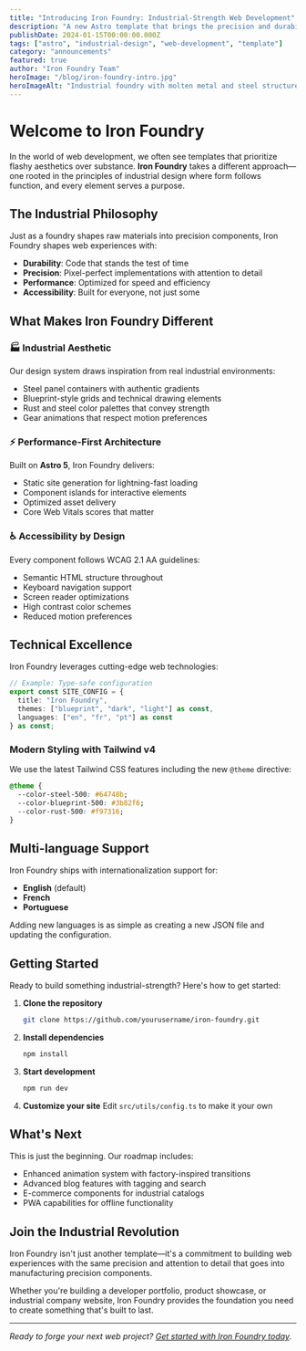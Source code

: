 ```yaml
---
title: "Introducing Iron Foundry: Industrial-Strength Web Development"
description: "A new Astro template that brings the precision and durability of industrial design to modern web development."
publishDate: 2024-01-15T00:00:00.000Z
tags: ["astro", "industrial-design", "web-development", "template"]
category: "announcements"
featured: true
author: "Iron Foundry Team"
heroImage: "/blog/iron-foundry-intro.jpg"
heroImageAlt: "Industrial foundry with molten metal and steel structures"
---
```


# Welcome to Iron Foundry

In the world of web development, we often see templates that prioritize flashy aesthetics over substance. **Iron Foundry** takes a different approach—one rooted in the principles of industrial design where form follows function, and every element serves a purpose.

## The Industrial Philosophy

Just as a foundry shapes raw materials into precision components, Iron Foundry shapes web experiences with:

- **Durability**: Code that stands the test of time
- **Precision**: Pixel-perfect implementations with attention to detail
- **Performance**: Optimized for speed and efficiency
- **Accessibility**: Built for everyone, not just some

## What Makes Iron Foundry Different

### 🏭 Industrial Aesthetic
Our design system draws inspiration from real industrial environments:
- Steel panel containers with authentic gradients
- Blueprint-style grids and technical drawing elements  
- Rust and steel color palettes that convey strength
- Gear animations that respect motion preferences

### ⚡ Performance-First Architecture
Built on **Astro 5**, Iron Foundry delivers:
- Static site generation for lightning-fast loading
- Component islands for interactive elements
- Optimized asset delivery
- Core Web Vitals scores that matter

### ♿ Accessibility by Design
Every component follows WCAG 2.1 AA guidelines:
- Semantic HTML structure throughout
- Keyboard navigation support
- Screen reader optimizations
- High contrast color schemes
- Reduced motion preferences

## Technical Excellence

Iron Foundry leverages cutting-edge web technologies:

```typescript
// Example: Type-safe configuration
export const SITE_CONFIG = {
  title: "Iron Foundry",
  themes: ["blueprint", "dark", "light"] as const,
  languages: ["en", "fr", "pt"] as const
} as const;
```

### Modern Styling with Tailwind v4
We use the latest Tailwind CSS features including the new `@theme` directive:

```css
@theme {
  --color-steel-500: #64748b;
  --color-blueprint-500: #3b82f6;
  --color-rust-500: #f97316;
}
```

## Multi-language Support

Iron Foundry ships with internationalization support for:
- **English** (default)
- **French** 
- **Portuguese**

Adding new languages is as simple as creating a new JSON file and updating the configuration.

## Getting Started

Ready to build something industrial-strength? Here's how to get started:

1. **Clone the repository**
   ```bash
   git clone https://github.com/yourusername/iron-foundry.git
   ```

2. **Install dependencies**
   ```bash
   npm install
   ```

3. **Start development**
   ```bash
   npm run dev
   ```

4. **Customize your site**
   Edit `src/utils/config.ts` to make it your own

## What's Next

This is just the beginning. Our roadmap includes:
- Enhanced animation system with factory-inspired transitions
- Advanced blog features with tagging and search
- E-commerce components for industrial catalogs
- PWA capabilities for offline functionality

## Join the Industrial Revolution

Iron Foundry isn't just another template—it's a commitment to building web experiences with the same precision and attention to detail that goes into manufacturing precision components.

Whether you're building a developer portfolio, product showcase, or industrial company website, Iron Foundry provides the foundation you need to create something that's built to last.

---

*Ready to forge your next web project? [Get started with Iron Foundry today](/components).*